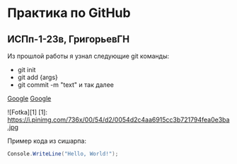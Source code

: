 # Практика по GitHub
## ИСПп-1-23в, ГригорьевГН
Из прошлой работы я узнал следующие git
команды:
* git init
* git add {args}
* git commit -m "text"
и так далее

[Google](https://google.com/)
[Google](https://google.com/ "риальна гугл")

![Fotka][1]
[1]: https://i.pinimg.com/736x/00/54/d2/0054d2c4aa6915cc3b721794fea0e3ba.jpg

Пример кода из сишарпа:

```csharp
Console.WriteLine("Hello, World!");
```